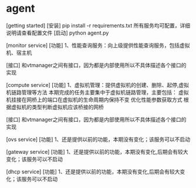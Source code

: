 agent
=====
[getting started]
  [安装]
    pip install -r requirements.txt
    所有服务均可配置，详细说明请查看配置文件
  [启动]
    python agent.py

[monitor service]
  [功能]
  1、性能查询服务：向上级提供性能查询服务，包括虚拟机、宿主机

  [接口]
  和vtmanager之间有接口，因为都是内部使用所以不具体描述各个接口的实现

[compute service]
  [功能]
  1、虚拟机管理：提供虚拟机的创建、删除、起停,虚拟机链路管理等方法
  本期完成的任务主要集中于虚拟机链路管理，主要包括：
  虚拟机挂接在网桥上的端口在虚拟机的生命周期内保持不变
  优化性能参数获取方式
  根据虚拟机的类型判断虚拟机应该桥接的网桥

  [接口]
  和vtmanager之间有接口，因为都是内部使用所以不具体描述各个接口的实现

[ovs service]
  [功能]
  1、还是提供以前的功能，本期没有变化；该服务可以不启动

[gateway service]
  [功能]
  1、还是提供以前的功能，本期没有变化,后期会有较大变化；该服务可以不启动

[dhcp service]
  [功能]
  1、还是提供以前的功能，本期没有变化,后期会有较大变化；该服务可以不启动
